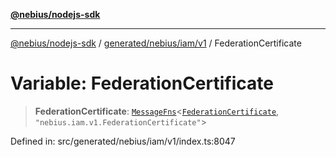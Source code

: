 [**@nebius/nodejs-sdk**](../../../../../README.md)

---

[@nebius/nodejs-sdk](../../../../../README.md) / [generated/nebius/iam/v1](../README.md) / FederationCertificate

# Variable: FederationCertificate

> **FederationCertificate**: [`MessageFns`](../../../../../runtime/protos/core/interfaces/MessageFns.md)\<[`FederationCertificate`](../interfaces/FederationCertificate.md), `"nebius.iam.v1.FederationCertificate"`\>

Defined in: src/generated/nebius/iam/v1/index.ts:8047

